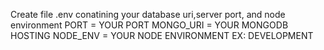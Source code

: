 Create file .env
conatining your database uri,server port, and node environment
PORT = YOUR PORT
MONGO_URI = YOUR MONGODB HOSTING
NODE_ENV = YOUR NODE ENVIRONMENT EX: DEVELOPMENT
